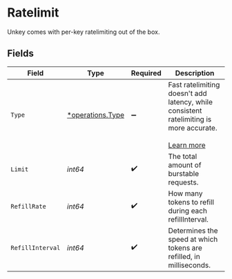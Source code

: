# Ratelimit

Unkey comes with per-key ratelimiting out of the box.


## Fields

| Field                                                                                                                                              | Type                                                                                                                                               | Required                                                                                                                                           | Description                                                                                                                                        |
| -------------------------------------------------------------------------------------------------------------------------------------------------- | -------------------------------------------------------------------------------------------------------------------------------------------------- | -------------------------------------------------------------------------------------------------------------------------------------------------- | -------------------------------------------------------------------------------------------------------------------------------------------------- |
| `Type`                                                                                                                                             | [*operations.Type](../../models/operations/type.md)                                                                                                | :heavy_minus_sign:                                                                                                                                 | Fast ratelimiting doesn't add latency, while consistent ratelimiting is more accurate.<br/><br/>[Learn more](https://unkey.dev/docs/features/ratelimiting) |
| `Limit`                                                                                                                                            | *int64*                                                                                                                                            | :heavy_check_mark:                                                                                                                                 | The total amount of burstable requests.                                                                                                            |
| `RefillRate`                                                                                                                                       | *int64*                                                                                                                                            | :heavy_check_mark:                                                                                                                                 | How many tokens to refill during each refillInterval.                                                                                              |
| `RefillInterval`                                                                                                                                   | *int64*                                                                                                                                            | :heavy_check_mark:                                                                                                                                 | Determines the speed at which tokens are refilled, in milliseconds.                                                                                |